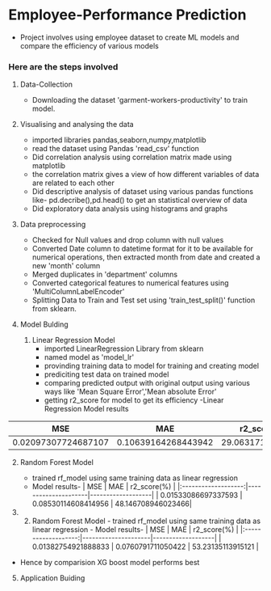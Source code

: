 # Employee-Performance Prediction
- Project involves using employee dataset to create ML models and compare the efficiency of various models

### Here are the steps involved
1. Data-Collection
   - Downloading the dataset 'garment-workers-productivity' to train model.

2. Visualising and analysing the data
   - imported libraries pandas,seaborn,numpy,matplotlib
   - read the dataset using Pandas 'read_csv' function
   - Did correlation analysis using correlation matrix made using matplotlib
   - the correlation matrix gives a view of how different variables of data are related to each other
   - Did descriptive analysis of dataset using various pandas functions like- pd.decribe(),pd.head() to get an statistical overview of data
   - Did exploratory data analysis using histograms and graphs

3. Data preprocessing
   - Checked for Null values and drop column with null values
   - Converted Date column to datetime format for it to be available for numerical operations, then extracted month from date and created a new 'month' column
   - Merged duplicates in 'department' columns
   - Converted categorical features to numerical features using 'MultiColumnLabelEncoder'
   - Splitting Data to Train and Test set using 'train_test_split()' function from sklearn.
  
4. Model Bulding
    1. Linear Regression Model
       - imported LinearRegression Library from sklearn
       - named model as 'model_lr'
       - provinding training data to model for training and creating model
       - prediciting test data on trained model
       - comparing predicted output with original output using various ways like 'Mean Square Error','Mean absolute Error'
       - getting r2_score for model to get its efficiency
       -Linear Regression Model results

|         MSE         | MAE                 | r2_score(%)       |
|:-------------------:|---------------------|-------------------|
| 0.02097307724687107 | 0.10639164268443942 | 29.06317166092659 |

  2. Random Forest Model
     - trained rf_model using same training data as linear regression
     - Model results-
|         MSE         | MAE                 | r2_score(%)       |
|:-------------------:|---------------------|-------------------|
| 0.01533086697337593 | 0.08530114608414956 | 48.146708946023466|

  3.  2. Random Forest Model
     - trained rf_model using same training data as linear regression
     - Model results-
|         MSE         | MAE                 | r2_score(%)       |
|:-------------------:|---------------------|-------------------|
| 0.01382754921888833 | 0.0760791711050422  | 53.23135113915121 |

- Hence by comparision XG boost model performs best


5. Application Buiding
